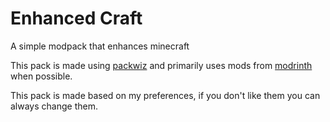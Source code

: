 # Enhanced Craft

A simple modpack that enhances minecraft

This pack is made using [packwiz](https://packwiz.infra.link/) and primarily uses mods from [modrinth](https://modrinth.com/) when possible.

This pack is made based on my preferences, if you don't like them you can always change them.

